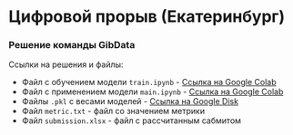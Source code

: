 # Цифровой прорыв (Екатеринбург)

### Решение команды GibData

Ссылки на решения и файлы: <br>
- Файл с обучением модели `train.ipynb` - [Ссылка на Google Colab](https://colab.research.google.com/drive/1LXhrPrbz5wYM8vfS1bmAVbaSKw8Fg82J#scrollTo=wdvM5DHIYjZZ) <br>
- Файл с применением модели `main.ipynb` - [Ссылка на Google Colab](https://colab.research.google.com/drive/1mR_VNyZaC5OWbmAu_nEFlFL8jVF6P80P?usp=sharing) <br>
- Файлы `.pkl` с весами моделей - [Ссылка на Google Disk](https://drive.google.com/drive/folders/1w4VogagY5hBjHy55C4b4wvlEtaCQTCeU?usp=sharing) <br>
- Файл `metric.txt` - файл со значением метрики <br>
- Файл `submission.xlsx` - файл с рассчитанным сабмитом <br>
